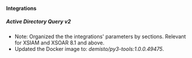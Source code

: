 
#### Integrations

##### Active Directory Query v2
- Note: Organized the the integrations' parameters by sections. Relevant for XSIAM and XSOAR 8.1 and above.
- Updated the Docker image to: *demisto/py3-tools:1.0.0.49475*.
